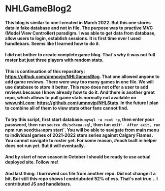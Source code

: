 # NHLGameBlog2
#### This blog is similar to one I created in March 2022. But this one stores data in fake database and not in file. The purpose was to practive MVC (Model View Controller) paradigm. I was able to get data from database, allow users to login, establish sessions. It is first time ever I used handlebars. Seems like I learned how to do it. 
#### I did not bother to create complete game blog. That's why it was not full roster but just three players with random stats. 
#### This is continuation of this repository: https://github.com/umnovjp/NHLGamesBlog. That one allowed anyone to add game reviews. There were way too many games in one file. We will use database to store it better. This repo does not offer a user to add reviews because I know already how to do it. And there is another great repo, which allows to pull game stats normally not available on www.nhl.com: https://github.com/umnovjp/NHLStats. In the future I plan to combine all of them to view stats other fans cannot find. 
#### To try this script, first start database: `mysql -u root -p`, then enter your password, then run `source db/schema.sql`, then tun `exit'. After exit, run `npm run seed` then `npm start`. You will be able to navigate from main menu to individual games of 2021-2022 stars series against Calgary Flames. You cannot navigate to roster yet. For some reason, #each built in helper does not run yet. But it will eventually. 
#### And by start of new season in October I should be ready to use actual deployed site. Follow me!
#### And last thing. I borrowed ccs file from another repo. Did not change it a bit. But still this repo shows I contriubuted 52% of css. That's not true... I contributed JS and handlebars. 